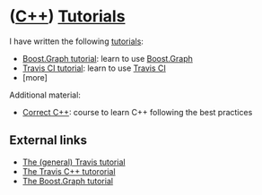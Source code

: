 # ([C++](Cpp.md)) [Tutorials](CppTutorial.md)

I have written the following [tutorials](CppTutorial.md):

 * [Boost.Graph tutorial](CppBoostGraphTutorial.md): learn to use [Boost.Graph](CppBoostGraph.md)
 * [Travis CI tutorial](CppTravisCiTutorial.md): learn to use [Travis CI](CppTravisCi.md)
 * [more]

Additional material:

 * [Correct C++](https://github.com/richelbilderbeek/correct_cpp): course to learn C++ following the best practices

## External links

 * [The (general) Travis tutorial](https://github.com/richelbilderbeek/travis_tutorial)
 * [The Travis C++ tutororial](https://github.com/richelbilderbeek/travis_cpp_tutorial)
 * [The Boost.Graph tutorial](https://github.com/richelbilderbeek/BoostGraphTutorial.md)
